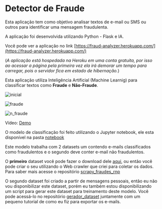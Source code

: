 
  

# Detector de Fraude

  


Esta aplicação tem como objetivo analisar textos de e-mail ou SMS ou outros para identificar uma mensagem fraudulenta.

A aplicação foi desenvolvida utilizando Python - Flask e IA.

Você pode ver a aplicação no link  [https://fraud-analyzer.herokuapp.com/](https://fraud-analyzer.herokuapp.com/) 

(*A aplicação está hospedada na Heroku em uma conta gratuita, por isso ao acessar a página pela primeira vez ela irá demorar um tempo para carregar, pois o servidor fica em estado de hibernação.*)


Esta aplicação utiliza Inteligência Artificial (Machine Learnig) para classificar textos como **Fraude** e **Não-Fraude**.

  

  

![inicial](https://github.com/rogeriodeoliveira/flask_api_ai_fraud/blob/master/tela_inicial.png)

  

  

![fraude](https://github.com/rogeriodeoliveira/flask_api_ai_fraud/blob/master/tela_fraude.png)

  

  

![n_fraude](https://github.com/rogeriodeoliveira/flask_api_ai_fraud/blob/master/tela_n_fraude.png)

  

  

Vídeo: [Demo](https://youtu.be/bNecZlE7BUc)

  

O modelo de classificação foi feito utilizando o Jupyter notebook, ele esta disponível na pasta [notebook](https://github.com/rogeriodeoliveira/detector_fraude/blob/master/notebook/Fraud_Detect.ipynb)

  

Este modelo trabalha com 2 datasets um contendo e-mails classificados como fraudulentos e o segundo deve conter e-mail não fraudulentos.

O **primeiro** dataset você pode fazer o download dele [aqui](https://github.com/rogeriodeoliveira/scrapy_fraudes_rnp/blob/master/dataset_fraudes.csv), ou então você pode criar o seu utilizando o Web crawler que criei para coletar os dados. Para saber mais acesse o repositório [scrapy_fraudes_rnp](https://github.com/rogeriodeoliveira/scrapy_fraudes_rnp)

O segundo dataset foi criado a partir de mensagens pessoais, então eu não vou disponibilizar este dataset, porém eu também estou disponibilizando um script para gerar este dataset para treinamento deste modelo. Você pode acessá-lo no repositório [gerador_dataset](https://github.com/rogeriodeoliveira/gerador_dataset) juntamente com um pequeno tutorial de como eu fiz para exportar os e-mails.
